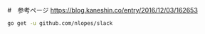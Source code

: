 #　参考ページ
https://blog.kaneshin.co/entry/2016/12/03/162653




```bash
go get -u github.com/nlopes/slack
```